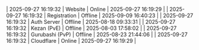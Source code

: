 | 2025-09-27 16:19:32 | Website | Online | 2025-09-27 16:19:29 |
| 2025-09-27 16:19:32 | Registration | Offline | 2025-09-09 16:40:23 |
| 2025-09-27 16:19:32 | Auth Server | Offline | 2025-08-18 09:33:31 |
| 2025-09-27 16:19:32 | Kezan (PvE) | Offline | 2025-08-03 17:58:02 |
| 2025-09-27 16:19:32 | Gurubashi (PvP) | Offline | 2025-08-23 21:44:06 |
| 2025-09-27 16:19:32 | Cloudflare | Online | 2025-09-27 16:19:29 |
